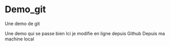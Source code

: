 # Demo_git
Une demo de git

Une demo qui se passe bien 
Ici je modifie en ligne depuis Github
Depuis ma machine local
